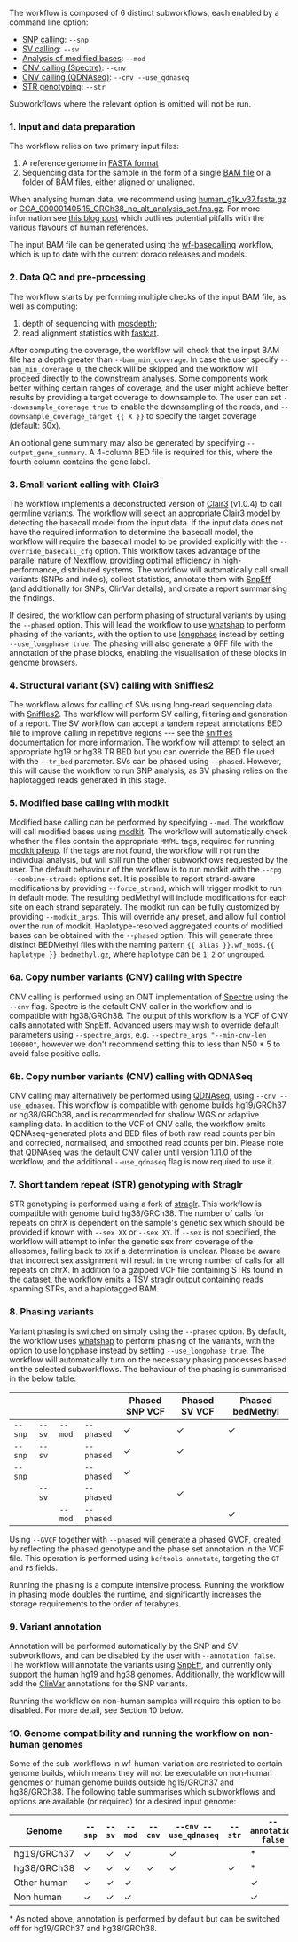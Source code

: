 The workflow is composed of 6 distinct subworkflows, each enabled by a command line option:

* [SNP calling](#3-small-variant-calling-with-clair3): `--snp`
* [SV calling](#4-structural-variant-sv-calling-with-sniffles2): `--sv`
* [Analysis of modified bases](#5-modified-base-calling-with-modkit): `--mod`
* [CNV calling (Spectre)](#6a-copy-number-variants-cnv-calling-with-spectre): `--cnv`
* [CNV calling (QDNAseq)](#6b-copy-number-variants-cnv-calling-with-qdnaseq): `--cnv --use_qdnaseq`
* [STR genotyping](#7-short-tandem-repeat-str-genotyping-with-straglr): `--str`

Subworkflows where the relevant option is omitted will not be run.

### 1. Input and data preparation

The workflow relies on two primary input files:
1. A reference genome in [FASTA format](https://www.ncbi.nlm.nih.gov/genbank/fastaformat/)
2. Sequencing data for the sample in the form of a single [BAM file](https://samtools.github.io/hts-specs/SAMv1.pdf) or a folder of BAM files, either aligned or unaligned.

When analysing human data, we recommend using [human_g1k_v37.fasta.gz](https://ont-exd-int-s3-euwst1-epi2me-labs.s3.amazonaws.com/ref/human_g1k_v37.fasta.gz) or [GCA_000001405.15_GRCh38_no_alt_analysis_set.fna.gz](https://ont-exd-int-s3-euwst1-epi2me-labs.s3.amazonaws.com/ref/GCA_000001405.15_GRCh38_no_alt_analysis_set.fna.gz). For more information see [this blog post](https://lh3.github.io/2017/11/13/which-human-reference-genome-to-use) which outlines potential pitfalls with the various flavours of human references.

The input BAM file can be generated using the [wf-basecalling](https://github.com/epi2me-labs/wf-basecalling/) workflow, which is up to date with the current dorado releases and models.

### 2. Data QC and pre-processing
The workflow starts by performing multiple checks of the input BAM file, as well as computing:
1. depth of sequencing with [mosdepth](https://github.com/brentp/mosdepth);
2. read alignment statistics with [fastcat](https://github.com/epi2me-labs/fastcat).

After computing the coverage, the workflow will check that the input BAM file has a depth greater than `--bam_min_coverage`.
In case the user specify `--bam_min_coverage 0`, the check will be skipped and the workflow will proceed directly to the downstream analyses.
Some components work better withing certain ranges of coverage, and the user might achieve better results by providing a target coverage to downsample to. The user can set `--downsample_coverage true` to enable the downsampling of the reads, and `--downsample_coverage_target {{ X }}` to specify the target coverage (default: 60x).

An optional gene summary may also be generated by specifying `--output_gene_summary`. A 4-column BED file is required for this, where the fourth column contains the gene label.

### 3. Small variant calling with Clair3

The workflow implements a deconstructed version of [Clair3](https://github.com/HKU-BAL/Clair3) (v1.0.4) to call germline variants.
The workflow will select an appropriate Clair3 model by detecting the basecall model from the input data.
If the input data does not have the required information to determine the basecall model, the workflow will require the basecall model to be provided explicitly with the `--override_basecall_cfg` option.
This workflow takes advantage of the parallel nature of Nextflow, providing optimal efficiency in high-performance, distributed systems. The workflow will automatically call small variants (SNPs and indels), collect statistics, annotate them with [SnpEff](https://pcingola.github.io/SnpEff/) (and additionally for SNPs, ClinVar details), and create a report summarising the findings.

If desired, the workflow can perform phasing of structural variants by using the `--phased` option. This will lead the workflow to use [whatshap](https://whatshap.readthedocs.io/) to perform phasing of the variants, with the option to use [longphase](https://github.com/twolinin/longphase) instead by setting `--use_longphase true`. The phasing will also generate a GFF file with the annotation of the phase blocks, enabling the visualisation of these blocks in genome browsers.

### 4. Structural variant (SV) calling with Sniffles2

The workflow allows for calling of SVs using long-read sequencing data with [Sniffles2](https://github.com/fritzsedlazeck/Sniffles).
The workflow will perform SV calling, filtering and generation of a report.
The SV workflow can accept a tandem repeat annotations BED file to improve calling in repetitive regions --- see the [sniffles](https://github.com/fritzsedlazeck/Sniffles) documentation for more information. The workflow will attempt to select an appropriate hg19 or hg38 TR BED but you can override the BED file used with the `--tr_bed` parameter.
SVs can be phased using `--phased`. However, this will cause the workflow to run SNP analysis, as SV phasing relies on the haplotagged reads generated in this stage.

### 5. Modified base calling with modkit

Modified base calling can be performed by specifying `--mod`. The workflow will call modified bases using [modkit](https://github.com/nanoporetech/modkit). 
The workflow will automatically check whether the files contain the appropriate `MM`/`ML` tags, required for running [modkit pileup](https://nanoporetech.github.io/modkit/intro_bedmethyl.html). If the tags are not found, the workflow will not run the individual analysis, but will still run the other subworkflows requested by the user.
The default behaviour of the workflow is to run modkit with the `--cpg --combine-strands` options set. It is possible to report strand-aware modifications by providing `--force_strand`, which will trigger modkit to run in default mode. The resulting bedMethyl will include modifications for each site on each strand separately.
The modkit run can be fully customized by providing `--modkit_args`. This will override any preset, and allow full control over the run of modkit.
Haplotype-resolved aggregated counts of modified bases can be obtained with the `--phased` option. This will generate three distinct BEDMethyl files with the naming pattern `{{ alias }}.wf_mods.{{ haplotype }}.bedmethyl.gz`, where `haplotype` can be `1`, `2` or `ungrouped`.

### 6a. Copy number variants (CNV) calling with Spectre

CNV calling is performed using an ONT implementation of [Spectre](https://github.com/epi2me-labs/ont-spectre/) using the `--cnv` flag. Spectre is the default CNV caller in the workflow and is compatible with hg38/GRCh38. The output of this workflow is a VCF of CNV calls annotated with SnpEff. Advanced users may wish to override default parameters using `--spectre_args`, e.g. `--spectre_args "--min-cnv-len 100000"`, however we don't recommend setting this to less than N50 * 5 to avoid false positive calls.

### 6b. Copy number variants (CNV) calling with QDNASeq

CNV calling may alternatively be performed using [QDNAseq](https://github.com/ccagc/QDNAseq), using `--cnv --use_qdnaseq`. This workflow is compatible with genome builds hg19/GRCh37 or hg38/GRCh38, and is recommended for shallow WGS or adaptive sampling data. In addition to the VCF of CNV calls, the workflow emits QDNAseq-generated plots and BED files of both raw read counts per bin and corrected, normalised, and smoothed read counts per bin. Please note that QDNAseq was the default CNV caller until version 1.11.0 of the workflow, and the additional `--use_qdnaseq` flag is now required to use it.

### 7. Short tandem repeat (STR) genotyping with Straglr

STR genotyping is performed using a fork of [straglr](https://github.com/philres/straglr). This workflow is compatible with genome build hg38/GRCh38.
The number of calls for repeats on chrX is dependent on the sample's genetic sex which should be provided if known with `--sex XX` or `--sex XY`.
If `--sex` is not specified, the workflow will attempt to infer the genetic sex from coverage of the allosomes, falling back to `XX` if a determination is unclear.
Please be aware that incorrect sex assignment will result in the wrong number of calls for all repeats on chrX.
In addition to a gzipped VCF file containing STRs found in the dataset, the workflow emits a TSV straglr output containing reads spanning STRs, and a haplotagged BAM.

### 8. Phasing variants
Variant phasing is switched on simply using the `--phased` option.
By default, the workflow uses [whatshap](https://whatshap.readthedocs.io/) to perform phasing of the variants, with the option to use [longphase](https://github.com/twolinin/longphase) instead by setting `--use_longphase true`.
The workflow will automatically turn on the necessary phasing processes based on the selected subworkflows.
The behaviour of the phasing is summarised in the below table:

|         |        |         |            | Phased SNP VCF | Phased SV VCF | Phased bedMethyl |
|---------|--------|---------|------------|----------------|---------------|------------------|
| `--snp` | `--sv` | `--mod` | `--phased` |     &check;    |     &check;   |       &check;    |
| `--snp` | `--sv` |         | `--phased` |     &check;    |     &check;   |                  |
| `--snp` |        |         | `--phased` |     &check;    |               |                  |
|         | `--sv` |         | `--phased` |                |     &check;   |                  |
|         |        | `--mod` | `--phased` |                |               |       &check;    |

Using `--GVCF` together with `--phased` will generate a phased GVCF, created by reflecting the phased genotype and the phase set annotation in the VCF file. This operation is performed using `bcftools annotate`, targeting the `GT` and `PS` fields.

Running the phasing is a compute intensive process. Running the workflow in phasing mode doubles the runtime, and significantly increases the storage requirements to the order of terabytes.

### 9. Variant annotation
Annotation will be performed automatically by the SNP and SV subworkflows, and can be disabled by the user with `--annotation false`. The workflow will annotate the variants using [SnpEff](https://pcingola.github.io/SnpEff/), and currently only support the human hg19 and hg38 genomes. Additionally, the workflow will add the [ClinVar](https://www.ncbi.nlm.nih.gov/clinvar/) annotations for the SNP variants.

Running the workflow on non-human samples will require this option to be disabled. For more detail, see Section 10 below.

### 10. Genome compatibility and running the workflow on non-human genomes
Some of the sub-workflows in wf-human-variation are restricted to certain genome builds, which means they will not be executable on non-human genomes or human genome builds outside hg19/GRCh37 and hg38/GRCh38. The following table summarises which subworkflows and options are available (or required) for a desired input genome:

|    Genome    | `--snp`  | `--sv`  | `--mod` | `--cnv` | `--cnv --use_qdnaseq` | `--str` | `--annotation false` | `--include_all_ctgs` |
|--------------|----------|---------|---------|---------|-----------------------|---------|----------------------|----------------------|
| hg19/GRCh37  | &check;  | &check; | &check; |         |        &check;        |         |         \*           |                      |
| hg38/GRCh38  | &check;  | &check; | &check; | &check; |        &check;        | &check; |         \*           |                      |
| Other human  | &check;  | &check; | &check; |         |                       |         |       &check;        |                      |
| Non human    | &check;  | &check; | &check; |         |                       |         |       &check;        |       &check;        |

\* As noted above, annotation is performed by default but can be switched off for hg19/GRCh37 and hg38/GRCh38.
